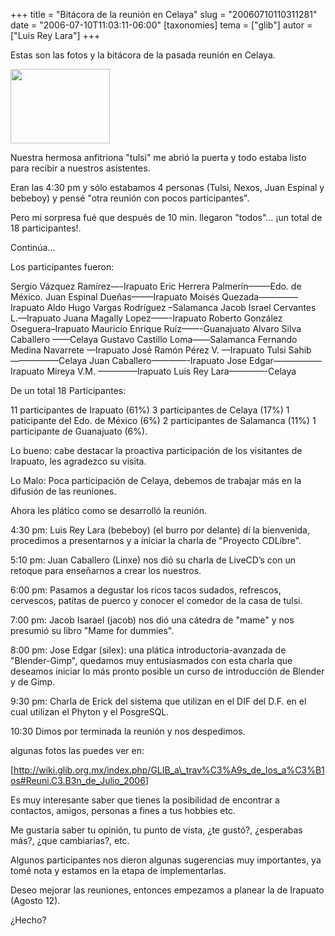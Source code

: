 +++
title = "Bitácora de la reunión en Celaya"
slug = "20060710110311281"
date = "2006-07-10T11:03:11-06:00"
[taxonomies]
tema = ["glib"]
autor = ["Luis Rey Lara"]
+++

Estas son las fotos y la bitácora de la pasada reunión en Celaya.

<a href="http://www.glib.org.mx/images/articles/20060710110311281_1_original.JPG" title="Ver imagen sin proporción"><img width="159" height="119" src="http://www.glib.org.mx/images/articles/20060710110311281_1.JPG" alt=""></a>

Nuestra hermosa anfitriona "tulsi" me abrió la puerta y todo estaba
listo para recibir a nuestros asistentes.

Eran las 4:30 pm y sólo estabamos 4 personas (Tulsi, Nexos, Juan Espinal
y bebeboy) y pensé "otra reunión con pocos participantes".

Pero mi sorpresa fué que después de 10 min. llegaron "todos"… ¡un total
de 18 participantes!.

Continúa…

<!-- more -->
Los participantes fueron:

Sergio Vázquez Ramírez—-Irapuato Eric Herrera Palmerín——–Edo. de México.
Juan Espinal Dueñas——–Irapuato Moisés Quezada————–Irapuato Aldo Hugo
Vargas Rodríguez –Salamanca Jacob Israel Cervantes L.—Irapuato Juana
Magally Lopez——-Irapuato Roberto González Oseguera–Irapuato Mauricio
Enrique Ruíz——-Guanajuato Alvaro Silva Caballero ——Celaya Gustavo
Castillo Loma——Salamanca Fernando Medina Navarrete —Irapuato José Ramón
Pérez V. —Irapuato Tulsi Sahib—————–Celaya Juan Caballero————-Irapuato
Jose Edgar—————–Irapuato Mireya V.M. ————–Irapuato Luis Rey
Lara————-Celaya

De un total 18 Participantes:

11 participantes de Irapuato (61%) 3 participantes de Celaya (17%) 1
paticipante del Edo. de México (6%) 2 participantes de Salamanca (11%) 1
participante de Guanajuato (6%).

Lo bueno: cabe destacar la proactiva participación de los visitantes de
Irapuato, les agradezco su visita.

Lo Malo: Poca participación de Celaya, debemos de trabajar más en la
difusión de las reuniones.

Ahora les plático como se desarrolló la reunión.

4:30 pm: Luis Rey Lara (bebeboy) (el burro por delante) dí la
bienvenida, procedimos a presentarnos y a iniciar la charla de "Proyecto
CDLibre".

5:10 pm: Juan Caballero (Linxe) nos dió su charla de LiveCD’s con un
retoque para enseñarnos a crear los nuestros.

6:00 pm: Pasamos a degustar los ricos tacos sudados, refrescos,
cervescos, patitas de puerco y conocer el comedor de la casa de tulsi.

7:00 pm: Jacob Isarael (jacob) nos dió una cátedra de "mame" y nos
presumió su libro "Mame for dummies".

8:00 pm: Jose Edgar (silex): una plática introductoria-avanzada de
"Blender-Gimp", quedamos muy entusiasmados con esta charla que deseamos
iniciar lo más pronto posible un curso de introducción de Blender y de
Gimp.

9:30 pm: Charla de Erick del sistema que utilizan en el DIF del D.F. en
el cual utilizan el Phyton y el PosgreSQL.

10:30 Dimos por terminada la reunión y nos despedimos.

algunas fotos las puedes ver en:

\[<a href="http://wiki.glib.org.mx/index.php/GLIB_a_trav%C3%A9s_de_los_a%C3%B1os#Reuni.C3.B3n_de_Julio_2006">http://wiki.glib.org.mx/index.php/GLIB_a\_trav%C3%A9s_de_los_a%C3%B1os#Reuni.C3.B3n_de_Julio_2006</a>\]

Es muy interesante saber que tienes la posibilidad de encontrar a
contactos, amigos, personas a fines a tus hobbies etc.

Me gustaría saber tu opinión, tu punto de vista, ¿te gustó?, ¿esperabas
más?, ¿que cambiarías?, etc.

Algunos participantes nos dieron algunas sugerencias muy importantes, ya
tomé nota y estamos en la etapa de implementarlas.

Deseo mejorar las reuniones, entonces empezamos a planear la de Irapuato
(Agosto 12).

¿Hecho?
